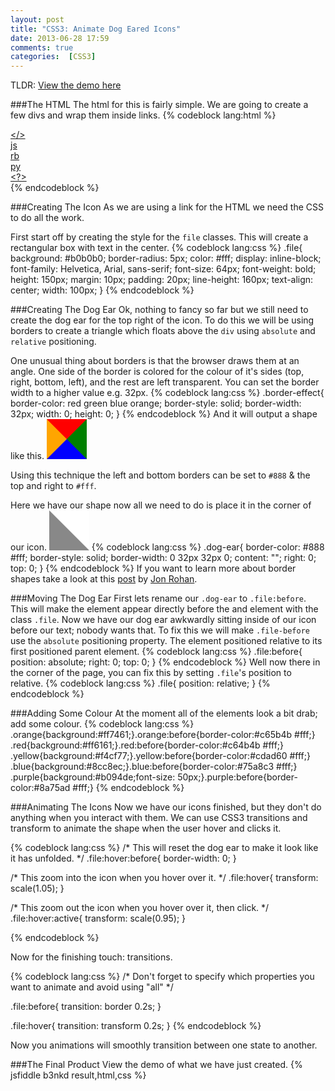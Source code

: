 ```yaml
---
layout: post
title: "CSS3: Animate Dog Eared Icons"
date: 2013-06-28 17:59
comments: true
categories:  [CSS3]
---
```


TLDR: [View the demo here](http://jsfiddle.net/84115/b3nkd/light/)

###The HTML
The html for this is  fairly simple. We are going to create a few divs and wrap them inside links.
{% codeblock lang:html %}
<a href="#"><div class="file orange">&lt;&#47;&gt;</div></a>
<a href="#"><div class="file blue">js</div></a>
<a href="#"><div class="file red">rb</div></a>
<a href="#"><div class="file yellow">py</div></a>
<a href="#"><div class="file purple">&lt;?&gt;</div></a>
{% endcodeblock %}

###Creating The Icon
As we are using a link for the HTML we need the CSS to do all the work.

First start off by creating the style for the `file` classes. 
This will create a rectangular box with text in the center.
{% codeblock lang:css %}
.file{
  background: #b0b0b0;
  border-radius: 5px;
  color: #fff;
  display: inline-block;
  font-family: Helvetica, Arial, sans-serif;
  font-size: 64px;
  font-weight: bold;
  height: 150px;
  margin: 10px;
  padding: 20px;
  line-height: 160px;
  text-align: center;
  width: 100px;
}
{% endcodeblock %}

###Creating The Dog Ear
Ok, nothing to fancy so far but we still need to create the dog ear for the top right of the icon. To do this we will be using borders to create a triangle which floats above the `div` using `absolute` and `relative` positioning.

One unusual thing about borders is that the browser draws them at an angle. One side of the border is colored for the colour of it's sides (top, right, bottom, left), and the rest are left transparent. You can set the border width to a higher value e.g. 32px.
{% codeblock lang:css %}
.border-effect{
  border-color:  red green blue orange;
  border-style: solid;
  border-width: 32px;
  width: 0;
  height: 0;
}
{% endcodeblock %}
And it will output a shape like this.
<span style="
  display:inline-block;
  border-color:  red green blue orange;
  border-style: solid;
  border-width: 32px;
  width: 0;
  height: 0;
"></span>

Using this technique the left and bottom borders can be set to `#888` & the top and right to `#fff`.

Here we have our shape now all we need to do is place it in the corner of our icon.
<span style="
  display:inline-block;
  border-color: #fff #fff #888 #888;
  border-style: solid;
  border-width: 32px;
  width: 0;
  height: 0;
"></span>
{% codeblock lang:css %}
.dog-ear{
  border-color: #888 #fff;
  border-style: solid;
  border-width: 0 32px 32px 0;
  content: "";
  right: 0;
  top: 0;
}
{% endcodeblock %}
If you want to learn more about border shapes take a look at this [post](http://jonrohan.me/guide/css/creating-triangles-in-css/) by [Jon Rohan](http://jonrohan.me).

<!-- more -->

###Moving The Dog Ear
First lets rename our `.dog-ear` to `.file:before`. This will make the element appear directly before the and element with the class `.file`.
Now we have our dog ear awkwardly sitting inside of our icon before our text; nobody wants that.
To fix this we will make `.file-before` use the `absolute` positioning property. The element positioned relative to its first positioned parent element.
{% codeblock lang:css %}
.file:before{
  position: absolute;
  right: 0;
  top: 0;
}
{% endcodeblock %}
Well now there in the corner of the page, you can fix this by setting `.file`'s position to relative.
{% codeblock lang:css %}
.file{
  position: relative;
}
{% endcodeblock %}

###Adding Some Colour
At the moment all of the elements look a bit drab; add some colour.
{% codeblock lang:css %}
.orange{background:#ff7461;}.orange:before{border-color:#c65b4b #fff;}
.red{background:#ff6161;}.red:before{border-color:#c64b4b #fff;}
.yellow{background:#f4cf77;}.yellow:before{border-color:#cdad60 #fff;}
.blue{background:#8cc8ec;}.blue:before{border-color:#75a8c3 #fff;}
.purple{background:#b094de;font-size: 50px;}.purple:before{border-color:#8a75ad #fff;}
{% endcodeblock %}

###Animating The Icons
Now we have our icons finished, but they don't do anything when you interact with them.
We can use CSS3 transitions and transform to animate the shape when the user hover and clicks it.

{% codeblock lang:css %}
/* This will reset the dog ear to make it look like it has unfolded. */
.file:hover:before{
  border-width: 0;
}

/* This zoom into the icon when you hover over it. */
.file:hover{
  transform: scale(1.05);
}

/* This zoom out the icon when you hover over it, then click. */
.file:hover:active{
  transform: scale(0.95);
}

{% endcodeblock %}

Now for the finishing touch: transitions.

{% codeblock lang:css %}
/* Don't forget to specify which properties you want to animate and avoid using "all" */

.file:before{
  transition: border 0.2s;
}

.file:hover{
  transition: transform 0.2s;
}
{% endcodeblock %}

Now you animations will smoothly transition between one state to another.

###The Final Product
View the demo of what we have just created.
{% jsfiddle b3nkd result,html,css %}